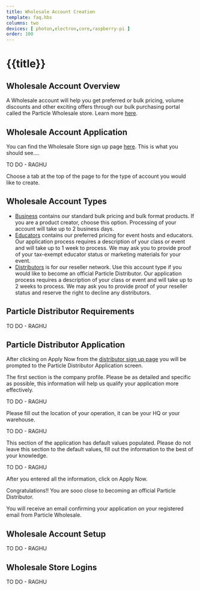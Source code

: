 ```yaml
---
title: Wholesale Account Creation
template: faq.hbs
columns: two
devices: [ photon,electron,core,raspberry-pi ]
order: 100
---
```


# {{title}}

## Wholesale Account Overview

A Wholesale account will help you get preferred or bulk pricing, volume discounts and other exciting offers through our bulk purchasing portal called the Particle Wholesale store. Learn more [here](wholesale.particle.io).


## Wholesale Account Application

You can find the Wholesale Store sign up page [here](http://www-wholesale.particle.io/wholesale-b2b).
This is what you should see....

TO DO - RAGHU

Choose a tab at the top of the page to for the type of account you would like to create. 

## Wholesale Account Types

 - [Business](http://www-wholesale.particle.io/wholesale-b2b) contains our standard bulk pricing and bulk format products. If you are a product creator, choose this option. Processing of your account will take up to 2 business days. 
 - [Educators](http://www-wholesale.particle.io/wholesale-educators) contains our preferred pricing for event hosts and educators. Our application process requires a description of your class or event and will take up to 1 week to process. We may ask you to provide proof of your tax-exempt educator status or marketing materials for your event. 
 - [Distributors](http://www-wholesale.particle.io/wholesale-distributors) is for our reseller network. Use this account type if you would like to become an official Particle Distributor. Our application process requires a description of your class or event and will take up to 2 weeks to process. We may ask you to provide proof of your reseller status and reserve the right to decline any distributors. 

## Particle Distributor Requirements
TO DO - RAGHU

## Particle Distributor Application

After clicking on Apply Now from the [distributor sign up page](http://www-wholesale.particle.io/wholesale-distributors) you will be prompted to the Particle Distributor Application screen.

The first section is the company profile. Please be as detailed and specific as possible, this information will help us qualify your application more effectively. 

TO DO - RAGHU

Please fill out the location of your operation, it can be your HQ or your warehouse. 

TO DO - RAGHU

This section of the application has default values populated. Please do not leave this section to the default values, fill out the information to the best of your knowledge.

TO DO - RAGHU

After you entered all the information, click on Apply Now.

Congratulations!! You are sooo close to becoming an official Particle Distributor.

You will receive an email confirming your application on your registered email from Particle Wholesale.

## Wholesale Account Setup
TO DO - RAGHU

## Wholesale Store Logins
TO DO - RAGHU
